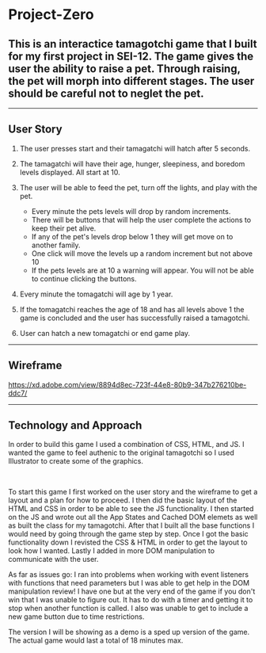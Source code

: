 # Project-Zero

## This is an interactice tamagotchi game that I built for my first project in SEI-12. The game gives the user the ability to raise a pet. Through raising, the pet will morph into different stages. The user should be careful not to neglet the pet.

---
## User Story

1. The user presses start and their tamagatchi will hatch after 5 seconds.

2. The tamagatchi will have their age, hunger, sleepiness, and boredom levels displayed. All start at 10. 

3. The user will be able to feed the pet, turn off the lights, and play with the pet. 
	* Every minute the pets levels will drop by random increments.
	* There will be buttons that will help the user complete the actions to keep their pet alive. 
	* If any of the pet's levels drop below 1 they will get move on to another family. 
	* One click will move the levels up a random increment but not above 10
	* If the pets levels are at 10 a warning will appear. You will not be able to continue clicking the buttons. 

4. Every minute the tomagatchi will age by 1 year. 

5. If the tomagatchi reaches the age of 18 and has all levels above 1 the game is concluded and the user has successfully raised a tamagotchi.

6. User can hatch a new tomagatchi or end game play. 

---
## Wireframe

https://xd.adobe.com/view/8894d8ec-723f-44e8-80b9-347b276210be-ddc7/

---
## Technology and Approach

<p>In order to build this game I used a combination of CSS, HTML, and JS. I wanted the game to feel authenic to the original tamagotchi so I used Illustrator to create some of the graphics.</p>

<br>

<p>To start this game I first worked on the user story and the wireframe to get a layout and a plan for how to proceed. I then did the basic layout of the HTML and CSS in order to be able to see the JS functionality. I then started on the JS and wrote out all the App States and Cached DOM elemets as well as built the class for my tamagotchi. After that I built all the base functions I would need by going through the game step by step. Once I got the basic functionality down I revisted the CSS & HTML in order to get the layout to look how I wanted. Lastly I added in more DOM manipulation to communicate with the user.

<br>

<p>As far as issues go: I ran into problems when working with event listeners with functions that need parameters but I was able to get help in the DOM manipulation review! I have one but at the very end of the game if you don't win that I was unable to figure out. It has to do with a timer and getting it to stop when another function is called. I also was unable to get to include a new game button due to time restrictions. 

<br>
<p>The version I will be showing as a demo is a sped up version of the game. The actual game would last a total of 18 minutes max.</p>